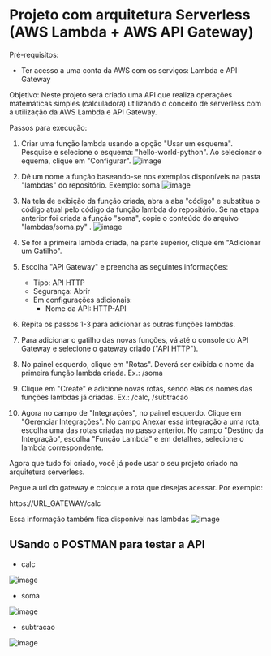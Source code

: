 # Projeto com arquitetura Serverless (AWS Lambda + AWS API Gateway)

Pré-requisitos:
- Ter acesso a uma conta da AWS com os serviços: Lambda e API Gateway


Objetivo: 
Neste projeto será criado uma API que realiza operações matemáticas simples (calculadora) utilizando o conceito de serverless com a utilização da AWS Lambda e API Gateway.

Passos para execução:

1. Criar uma função lambda usando a opção "Usar um esquema". Pesquise e selecione o esquema: "hello-world-python". Ao selecionar o equema, clique em "Configurar".
![image](https://user-images.githubusercontent.com/276077/115634586-4a6d8e80-a2e0-11eb-826e-b9dc4da2f103.png)

2. Dê um nome a função baseando-se nos exemplos disponíveis na pasta "lambdas" do repositório. Exemplo: soma 
![image](https://user-images.githubusercontent.com/276077/115634711-830d6800-a2e0-11eb-98b4-dcdc9d1499a0.png)

3. Na tela de exibição da função criada, abra a aba "código" e substitua o código atual pelo código da função lambda do repositório. Se na etapa anterior foi criada a função "soma", copie o conteúdo do arquivo "lambdas/soma.py" .
![image](https://user-images.githubusercontent.com/276077/115634481-14c8a580-a2e0-11eb-89bb-eebe285239fb.png)

4. Se for a primeira lambda criada, na parte superior, clique em "Adicionar um Gatilho". 

5. Escolha "API Gateway" e preencha as seguintes informações:
	- Tipo: API HTTP
	- Segurança: Abrir
	- Em configurações adicionais:
		- Nome da API: HTTP-API
		
6. Repita os passos 1-3 para adicionar as outras funções lambdas.

7. Para adicionar o gatilho das novas funções, vá até o console do API Gateway e selecione o gateway criado ("API HTTP").

8. No painel esquerdo, clique em "Rotas". Deverá ser exibida o nome da primeira função lambda criada. Ex.: /soma

9. Clique em "Create" e adicione novas rotas, sendo elas os nomes das funções lambdas já criadas. Ex.: /calc, /subtracao

10. Agora no campo de "Integrações", no painel esquerdo. Clique em "Gerenciar Integrações". No campo Anexar essa integração a uma rota, escolha uma das rotas criadas no passo anterior. No campo "Destino da Integração", escolha "Função Lambda" e em detalhes, selecione o lambda correspondente.


Agora que tudo foi criado, você já pode usar o seu projeto criado na arquitetura serverless. 

Pegue a url do gateway e coloque a rota que desejas acessar. Por exemplo: 

https://URL_GATEWAY/calc

Essa informação também fica disponível nas lambdas 
![image](https://user-images.githubusercontent.com/276077/115634404-f4005000-a2df-11eb-9cf4-b57d2b336edc.png)


## USando o POSTMAN para testar a API

- calc

![image](https://user-images.githubusercontent.com/276077/115634822-c071f580-a2e0-11eb-94a6-c7a8bc7bf58b.png)


- soma

![image](https://user-images.githubusercontent.com/276077/115634892-e4353b80-a2e0-11eb-84bc-0683f80b8eea.png)


- subtracao

![image](https://user-images.githubusercontent.com/276077/115634940-0038dd00-a2e1-11eb-92b5-dc04ce523baf.png)


